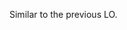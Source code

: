 <panel type="warning" header="**`W3.6` Can use good naming :star::star:**" expandable no-close>

<panel type="warning" header="`W3.6a` Can explain the need for good names in code :star::star:" expandable>
  <include src="../../book/codeQuality/nameWell/introduction/full.md" />
</panel>

<panel type="warning" header="`W3.6b` Can follow basic guidelines for naming :star::star:" expandable>
  <include src="../../book/codeQuality/nameWell/basic/full.md" />
  <panel header=":dart: Evidence" expanded>

<include src="outcome-readability.md#common-evidence" />

  </panel>
</panel>


<panel type="info" header="`W3.6c` Can follow intermediate guidelines for naming :star::star::star:" expandable>
  <include src="../../book/codeQuality/nameWell/intermediate/full.md" />
  <panel header=":dart: Evidence" expanded>

Similar to the previous LO.

  </panel>
</panel>

</panel>
